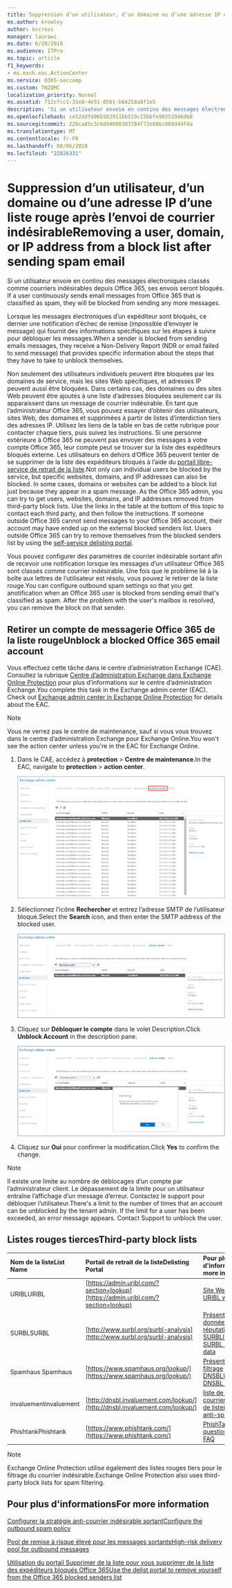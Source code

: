 ```yaml
---
title: Suppression d’un utilisateur, d’un domaine ou d’une adresse IP d’une liste rouge après l’envoi de courrier indésirable
ms.author: krowley
author: kccross
manager: laurawi
ms.date: 6/20/2018
ms.audience: ITPro
ms.topic: article
f1_keywords:
- ms.exch.eac.ActionCenter
ms.service: O365-seccomp
ms.custom: TN2DMC
localization_priority: Normal
ms.assetid: 712cfcc1-31e8-4e51-8561-b64258a8f1e5
description: 'Si un utilisateur envoie en continu des messages électroniques classés comme courriers indésirables depuis Office 365, ses envois seront bloqués. '
ms.openlocfilehash: ce52ddfd96b582911bb519c15bbfe90351946db8
ms.sourcegitcommit: 22bca85c3c6d946083d3784f72e886c068d49f4a
ms.translationtype: MT
ms.contentlocale: fr-FR
ms.lasthandoff: 08/06/2018
ms.locfileid: "22026331"
---
```

# <a name="removing-a-user-domain-or-ip-address-from-a-block-list-after-sending-spam-email"></a><span data-ttu-id="45265-103">Suppression d’un utilisateur, d’un domaine ou d’une adresse IP d’une liste rouge après l’envoi de courrier indésirable</span><span class="sxs-lookup"><span data-stu-id="45265-103">Removing a user, domain, or IP address from a block list after sending spam email</span></span>

<span data-ttu-id="45265-104">Si un utilisateur envoie en continu des messages électroniques classés comme courriers indésirables depuis Office 365, ses envois seront bloqués. </span><span class="sxs-lookup"><span data-stu-id="45265-104">If a user continuously sends email messages from Office 365 that is classified as spam, they will be blocked from sending any more messages.</span></span> 
  
<span data-ttu-id="45265-105">
Lorsque les messages électroniques d’un expéditeur sont bloqués, ce dernier une notification d’échec de remise (impossible d’envoyer le message) qui fournit des informations spécifiques sur les étapes à suivre pour débloquer les messages.</span><span class="sxs-lookup"><span data-stu-id="45265-105">When a sender is blocked from sending emails messages, they receive a Non-Delivery Report (NDR or email failed to send message) that provides specific information about the steps that they have to take to unblock themselves.</span></span>
  
<span data-ttu-id="45265-p101">Non seulement des utilisateurs individuels peuvent être bloquées par les domaines de service, mais les sites Web spécifiques, et adresses IP peuvent aussi être bloquées. Dans certains cas, des domaines ou des sites Web peuvent être ajoutés à une liste d’adresses bloquées seulement car ils apparaissent dans un message de courrier indésirable. En tant que l’administrateur Office 365, vous pouvez essayer d’obtenir des utilisateurs, sites Web, des domaines et supprimées à partir de listes d’interdiction tiers des adresses IP. Utilisez les liens de la table en bas de cette rubrique pour contacter chaque tiers, puis suivez les instructions. Si une personne extérieure à Office 365 ne peuvent pas envoyer des messages à votre compte Office 365, leur compte peut se trouver sur la liste des expéditeurs bloqués externe. Les utilisateurs en dehors d’Office 365 peuvent tenter de se supprimer de la liste des expéditeurs bloqués à l’aide du [portail libre-service de retrait de la liste](https://technet.microsoft.com/library/mt661881%28v=exchg.150%29.aspx).</span><span class="sxs-lookup"><span data-stu-id="45265-p101">Not only can individual users be blocked by the service, but specific websites, domains, and IP addresses can also be blocked. In some cases, domains or websites can be added to a block list just because they appear in a spam message. As the Office 365 admin, you can try to get users, websites, domains, and IP addresses removed from third-party block lists. Use the links in the table at the bottom of this topic to contact each third party, and then follow the instructions. If someone outside Office 365 cannot send messages to your Office 365 account, their account may have ended up on the external blocked senders list. Users outside Office 365 can try to remove themselves from the blocked senders list by using the [self-service delisting portal](https://technet.microsoft.com/library/mt661881%28v=exchg.150%29.aspx).</span></span>
  
<span data-ttu-id="45265-p102">Vous pouvez configurer des paramètres de courrier indésirable sortant afin de recevoir une notification lorsque les messages d’un utilisateur Office 365 sont classés comme courrier indésirable. Une fois que le problème lié à la boîte aux lettres de l’utilisateur est résolu, vous pouvez le retirer de la liste rouge.</span><span class="sxs-lookup"><span data-stu-id="45265-p102">You can configure outbound spam settings so that you get anotification when an Office 365 user is blocked from sending email that's classified as spam. After the problem with the user's mailbox is resolved, you can remove the block on that sender.</span></span>
  
## <a name="unblock-a-blocked-office-365-email-account"></a><span data-ttu-id="45265-114">Retirer un compte de messagerie Office 365 de la liste rouge</span><span class="sxs-lookup"><span data-stu-id="45265-114">Unblock a blocked Office 365 email account</span></span>

<span data-ttu-id="45265-p103">Vous effectuez cette tâche dans le centre d’administration Exchange (CAE). Consultez la rubrique [Centre d’administration Exchange dans Exchange Online Protection](exchange-admin-center-in-exchange-online-protection-eop.md) pour plus d’informations sur le centre d’administration Exchange.</span><span class="sxs-lookup"><span data-stu-id="45265-p103">You complete this task in the Exchange admin center (EAC). Check out [Exchange admin center in Exchange Online Protection](exchange-admin-center-in-exchange-online-protection-eop.md) for details about the EAC.</span></span> 
  
> [!NOTE]
> <span data-ttu-id="45265-117">Vous ne verrez pas le centre de maintenance, sauf si vous vous trouvez dans le centre d’administration Exchange pour Exchange Online.</span><span class="sxs-lookup"><span data-stu-id="45265-117">You won't see the action center unless you're in the EAC for Exchange Online.</span></span> 
  
1. <span data-ttu-id="45265-118">Dans le CAE, accédez à **protection** \> **Centre de maintenance**.</span><span class="sxs-lookup"><span data-stu-id="45265-118">In the EAC, navigate to **protection** \> **action center**.</span></span>
    
    ![Accéder au Centre de maintenance dans le Centre d’administration Exchange](media/9bbf0844-7b34-4a86-a2b7-8c7e9c8519a3.png)
  
2. <span data-ttu-id="45265-120">Sélectionnez l’icône **Rechercher** et entrez l’adresse SMTP de l’utilisateur bloqué.</span><span class="sxs-lookup"><span data-stu-id="45265-120">Select the **Search** icon, and then enter the SMTP address of the blocked user.</span></span> 
    
    ![Rechercher un utilisateur bloqué dans le Centre de maintenance](media/f931b5a0-7115-4d95-9f6f-b403436031ba.png)
  
3. <span data-ttu-id="45265-122">Cliquez sur **Débloquer le compte** dans le volet Description.</span><span class="sxs-lookup"><span data-stu-id="45265-122">Click **Unblock Account** in the description pane.</span></span> 
    
    ![Débloquer un utilisateur dans le Centre de maintenance](media/c5d5b1b9-8416-45aa-9631-881e94d1d056.png)
  
4. <span data-ttu-id="45265-124">Cliquez sur **Oui** pour confirmer la modification.</span><span class="sxs-lookup"><span data-stu-id="45265-124">Click **Yes** to confirm the change.</span></span> 
    
> [!NOTE]
> <span data-ttu-id="45265-p104">Il existe une limite au nombre de déblocages d’un compte par l’administrateur client. Le dépassement de la limite pour un utilisateur entraîne l’affichage d’un message d’erreur. Contactez le support pour débloquer l’utilisateur.</span><span class="sxs-lookup"><span data-stu-id="45265-p104">There's a limit to the number of times that an account can be unblocked by the tenant admin. If the limit for a user has been exceeded, an error message appears. Contact Support to unblock the user.</span></span> 
  
## <a name="third-party-block-lists"></a><span data-ttu-id="45265-127">Listes rouges tierces</span><span class="sxs-lookup"><span data-stu-id="45265-127">Third-party block lists</span></span>

|<span data-ttu-id="45265-128">**Nom de la liste**</span><span class="sxs-lookup"><span data-stu-id="45265-128">**List Name**</span></span>|<span data-ttu-id="45265-129">**Portail de retrait de la liste**</span><span class="sxs-lookup"><span data-stu-id="45265-129">**Delisting Portal**</span></span>|<span data-ttu-id="45265-130">**Pour plus d'informations**</span><span class="sxs-lookup"><span data-stu-id="45265-130">**For more information**</span></span>|
|:-----|:-----|:-----|
|<span data-ttu-id="45265-131">URIBL</span><span class="sxs-lookup"><span data-stu-id="45265-131">URIBL</span></span>  <br/> |[https://admin.uribl.com/?section=lookup](https://admin.uribl.com/?section=lookup) <br/> |[<span data-ttu-id="45265-132">Site Web URIBL</span><span class="sxs-lookup"><span data-stu-id="45265-132"> URIBL website </span></span>](https://uribl.com/) <br/> |
|<span data-ttu-id="45265-133">SURBL</span><span class="sxs-lookup"><span data-stu-id="45265-133">SURBL</span></span>  <br/> |[http://www.surbl.org/surbl-analysis](http://www.surbl.org/surbl-analysis) <br/> |[<span data-ttu-id="45265-134">Présentation de données de réputation d’URI SURBL</span><span class="sxs-lookup"><span data-stu-id="45265-134">Introducing SURBL URI reputation data</span></span>](http://www.surbl.org/) <br/> |
|<span data-ttu-id="45265-135">Spamhaus </span><span class="sxs-lookup"><span data-stu-id="45265-135">Spamhaus</span></span>  <br/> |[https://www.spamhaus.org/lookup/](https://www.spamhaus.org/lookup/) <br/> |[<span data-ttu-id="45265-136">Présentation du filtrage DNSBL</span><span class="sxs-lookup"><span data-stu-id="45265-136">Understanding DNSBL Filtering</span></span>](https://www.spamhaus.org/whitepapers/dnsbl_function/) <br/> |
|<span data-ttu-id="45265-137">invaluement</span><span class="sxs-lookup"><span data-stu-id="45265-137">invaluement</span></span>  <br/> |[http://dnsbl.invaluement.com/lookup/](http://dnsbl.invaluement.com/lookup/) <br/> |[<span data-ttu-id="45265-138">liste de blocage du courrier indésirable de liste</span><span class="sxs-lookup"><span data-stu-id="45265-138">invaluement anti-spam list</span></span>](http://dnsbl.invaluement.com/) <br/> |
|<span data-ttu-id="45265-139">Phishtank</span><span class="sxs-lookup"><span data-stu-id="45265-139">Phishtank</span></span>  <br/> |[https://www.phishtank.com/](https://www.phishtank.com/) <br/> |[<span data-ttu-id="45265-140">PhishTank Forum aux questions</span><span class="sxs-lookup"><span data-stu-id="45265-140">PhishTank FAQ</span></span>](https://www.phishtank.com/faq.php) <br/> |
   
> [!NOTE]
> <span data-ttu-id="45265-141">Exchange Online Protection utilise également des listes rouges tiers pour le filtrage du courrier indésirable.</span><span class="sxs-lookup"><span data-stu-id="45265-141">Exchange Online Protection also uses third-party block lists for spam filtering.</span></span> 
   
## <a name="for-more-information"></a><span data-ttu-id="45265-142">Pour plus d'informations</span><span class="sxs-lookup"><span data-stu-id="45265-142">For more information</span></span>

[<span data-ttu-id="45265-143">Configurer la stratégie anti-courrier indésirable sortant</span><span class="sxs-lookup"><span data-stu-id="45265-143">Configure the outbound spam policy</span></span>](configure-the-outbound-spam-policy.md)
  
[<span data-ttu-id="45265-144">Pool de remise à risque élevé pour les messages sortants</span><span class="sxs-lookup"><span data-stu-id="45265-144">High-risk delivery pool for outbound messages</span></span>](high-risk-delivery-pool-for-outbound-messages.md)

[<span data-ttu-id="45265-145">Utilisation du portail Supprimer de la liste pour vous supprimer de la liste des expéditeurs bloqués Office 365</span><span class="sxs-lookup"><span data-stu-id="45265-145">Use the delist portal to remove yourself from the Office 365 blocked senders list</span></span>](use-the-delist-portal-to-remove-yourself-from-the-office-365-blocked-senders-lis.md)
  

  

